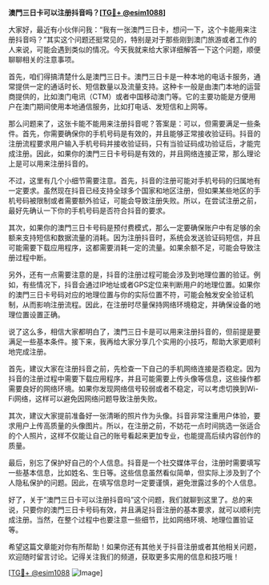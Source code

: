 **澳門三日卡可以注册抖音吗？[[TG💪+ @esim1088](https://t.me/s/esim1088)]**

大家好，最近有小伙伴问我：“我有一张澳門三日卡，想问一下，这个卡能用来注册抖音吗？”其实这个问题还挺常见的，特别是对于那些刚到澳门旅游或者工作的人来说，可能会遇到类似的情况。今天我就来给大家详细解答一下这个问题，顺便聊聊相关的注意事项。

首先，咱们得搞清楚什么是澳門三日卡。澳門三日卡是一种本地的电话卡服务，通常提供一定的通话时长、短信数量以及流量支持。这种卡一般是由澳门本地的运营商提供的，比如澳门电讯（CTM）或者中国移动澳门等。它的主要功能是方便用户在澳门期间使用本地通信服务，比如打电话、发短信和上网等。

那么问题来了，这张卡能不能用来注册抖音呢？答案是：可以，但需要满足一些条件。首先，你需要确保你的手机号码是有效的，并且能够正常接收验证码。抖音的注册流程要求用户输入手机号码并接收验证码，只有当验证码成功验证后，才能完成注册。因此，如果你的澳門三日卡号码是有效的，并且网络连接正常，那么理论上是可以用来注册抖音的。

不过，这里有几个小细节需要注意。首先，抖音的注册可能对手机号码的归属地有一定要求。虽然现在抖音已经支持全球多个国家和地区注册，但如果某些地区的手机号码被限制或者需要额外验证，可能会导致注册失败。所以，在尝试注册之前，最好先确认一下你的手机号码是否符合抖音的要求。

其次，如果你的澳門三日卡号码是预付费模式，那么一定要确保账户中有足够的余额来支持短信和数据流量的消耗。因为注册抖音时，系统会发送验证码短信，并且可能需要下载应用程序，这都需要消耗一定的流量。如果余额不足，可能会导致注册过程中断。

另外，还有一点需要注意的是，抖音的注册过程可能会涉及到地理位置的验证。例如，有些情况下，抖音会通过IP地址或者GPS定位来判断用户的地理位置。如果你的澳門三日卡号码对应的地理位置与你的实际位置不符，可能会触发安全验证机制，从而影响注册流程。因此，在注册时尽量保持网络环境稳定，并确保设备的地理位置设置正确。

说了这么多，相信大家都明白了，澳門三日卡是可以用来注册抖音的，但前提是要满足一些基本条件。接下来，我再给大家分享几个实用的小技巧，帮助大家更顺利地完成注册。

首先，建议大家在注册抖音之前，先检查一下自己的手机网络连接是否稳定。因为抖音的注册过程中需要下载应用程序，并且可能需要上传头像等信息，这些操作都需要良好的网络环境。如果你发现网络信号较弱或者不稳定，可以考虑切换到Wi-Fi网络，这样可以避免因网络问题导致注册失败。

其次，建议大家提前准备好一张清晰的照片作为头像。抖音非常注重用户体验，要求用户上传高质量的头像图片。所以，在注册之前，不妨花一点时间挑选一张适合的个人照片，这样不仅能让自己的账号看起来更加专业，也能提高后续内容创作的质量。

最后，别忘了保护好自己的个人信息。抖音是一个社交媒体平台，注册时需要填写一些基本信息，比如姓名、生日等。这些信息虽然看似简单，但实际上涉及到了个人隐私保护的问题。因此，在填写信息时一定要谨慎，避免泄露过多的个人信息。

好了，关于“澳門三日卡可以注册抖音吗”这个问题，我们就聊到这里了。总的来说，只要你的澳門三日卡号码有效，并且满足抖音注册的基本要求，就可以顺利完成注册。当然，在整个过程中也要注意一些细节，比如网络环境、地理位置验证等。

希望这篇文章能对你有所帮助！如果你还有其他关于抖音注册或者其他相关问题，欢迎随时留言讨论。记得关注我们的频道，获取更多实用的信息和技巧哦！

[[TG💪+ @esim1088](https://t.me/s/esim1088) ![Image](https://i.postimg.cc/4NQfJmqS/Snipaste-2025-05-13-00-14-12.png)]